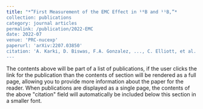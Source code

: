 ```yaml
---
title: "*”First Measurement of the EMC Effect in ¹⁰B and ¹¹B,”*
collection: publications
category: journal articles
permalink: /publication/2022-EMC
date: 2022-07
venue: 'PRC-nucexp'
paperurl: 'arXiv:2207.03850' 
citation: 'A. Karki, D. Biswas, F.A. Gonzalez, ..., C. Elliott, et al. (2022) &quot;First Detection of EMC Effect in 10B and 11B,&quot; <i>PRC</i>.'
---
```


The contents above will be part of a list of publications, if the user clicks the link for the publication than the contents of section will be rendered as a full page, allowing you to provide more information about the paper for the reader. When publications are displayed as a single page, the contents of the above "citation" field will automatically be included below this section in a smaller font.
